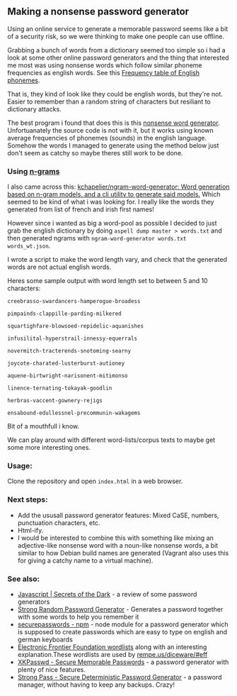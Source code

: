 
## Making a nonsense password generator

Using an online service to generate a memorable password seems like a bit of a security risk, so we were thinking to make one people can use offline. 

Grabbing a bunch of words from a dictionary seemed too simple so i had a look at some other online password generators and the thing that interested me most was using nonsense words which follow similar phoneme frequencies as english words.  See this [Frequency table of English phonemes](https://gist.github.com/sbp/1370065).

That is, they kind of look like they could be english words, but they're not.  Easier to remember than a random string of characters but resiliant to dictionary attacks. 

The best program i found that does this is this [nonsense word generator](http://www.soybomb.com/tricks/words/).  Unfortuanately the source code is not with it, but it works using known average frequencies of phonemes (sounds) in the english language.  Somehow the words I managed to generate using the method below just don't seem as catchy so maybe theres still work to be done.

### Using [n-grams](https://en.wikipedia.org/wiki/N-gram)

I also came across this:  [kchapelier/ngram-word-generator: Word generation based on n-gram models, and a cli utility to generate said models.](https://github.com/kchapelier/ngram-word-generator)  Which seemed to be kind of what i was looking for.  I really like the words they generated from list of french and irish first names!  

However since i wanted as big a word-pool as possible I decided to just grab the english dictionary by doing `aspell dump master > words.txt` and then generated ngrams with `ngram-word-generator words.txt words_wt.json`.

I wrote a script to make the word length vary, and check that the generated words are not actual english words.

Heres some sample output with word length set to between 5 and 10 characters:
```
creebrasso-swardancers-hamperogue-broadess 

pimpainds-clappille-parding-milkered 

squartighfare-blowsoed-repidelic-aquanishes 

infusilital-hyperstrail-innessy-equerrals 

novermitch-tracterends-snotoming-searny 

joycote-charated-lusterburst-autioney 

aquene-birtwright-narisonent-mitimonso 

linence-ternating-tokayak-goodlin 

herbras-vaccent-gownery-rejigs 

ensabound-edullessnel-precommunin-wakagems
```
Bit of a mouthfull i know.  

We can play around with different word-lists/corpus texts to maybe get some more interesting ones.  

### Usage:

Clone the repository and open `index.html` in a web browser.

### Next steps:
* Add the ususall password generator features:  Mixed CaSE, numbers, punctuation characters, etc.
* Html-ify.
* I would be interested to combine this with something like mixing an adjective-like nonsense word with a noun-like nonsense words, a bit similar to how Debian build names are generated (Vagrant also uses this for giving a catchy name to a virtual machine).

### See also:
* [Javascript | Secrets of the Dark](https://direclown.wordpress.com/tag/javascript/) - a review of some password generators
* [Strong Random Password Generator](http://passwordsgenerator.net/) - Generates a password together with some words to help you remember it
* [securepasswords - npm](https://www.npmjs.com/package/securepasswords) - node module for a password generator which is supposed to create passwords which are easy to type on english and german keyboards
* [Electronic Frontier Foundation wordlists](https://www.eff.org/deeplinks/2016/07/new-wordlists-random-passphrases) along with an interesting explanation.These wordlists are used by [rempe.us/diceware/#eff](https://www.rempe.us/diceware/#eff)
* [XKPasswd - Secure Memorable Passwords](https://xkpasswd.net/s/) - a password generator with plenty of nice features.
* [Strong Pass - Secure Deterministic Password Generator](https://www.rempe.us/strongpass/) - a password manager, without having to keep any backups. Crazy!
